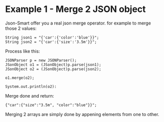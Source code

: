 # Example 1 - Merge 2 JSON object #

Json-Smart offer you a real json merge operator.
for example to merge those 2 values:
```
String json1 = "{'car':{'color':'blue'}}";
String json2 = "{'car':{'size':'3.5m'}}";
```
Process like this:
```
JSONParser p = new JSONParser();
JSonObject o1 = (JSonObject)p.parse(json1);
JSonObject o2 = (JSonObject)p.parse(json2);

o1.merge(o2);

System.out.println(o2):
```

Merge done and return:
```
{"car":{"size":"3.5m", "color":"blue"}}";
```

Merging 2 arrays are simply done by appening elements from one to other.